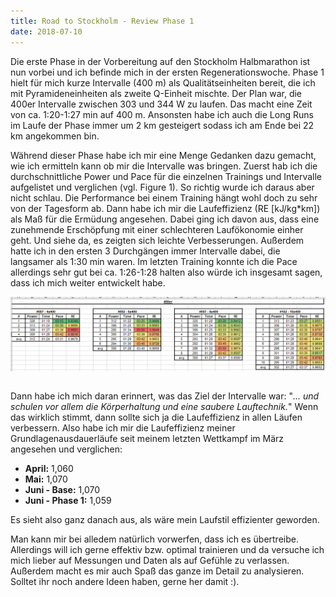 ```yaml
---
title: Road to Stockholm - Review Phase 1
date: 2018-07-10
---
```


Die erste Phase in der Vorbereitung auf den Stockholm Halbmarathon ist nun vorbei und ich befinde mich in der ersten Regenerationswoche. Phase 1 hielt für mich kurze Intervalle (400 m) als Qualitätseinheiten bereit, die ich mit Pyramideneinheiten als zweite Q-Einheit mischte. Der Plan war, die 400er Intervalle zwischen 303 und 344 W zu laufen. Das macht eine Zeit von ca. 1:20-1:27 min auf 400 m. Ansonsten habe ich auch die Long Runs im Laufe der Phase immer um 2 km gesteigert sodass ich am Ende bei 22 km angekommen bin.

Während dieser Phase habe ich mir eine Menge Gedanken dazu gemacht, wie ich ermitteln kann ob mir die Intervalle was bringen. Zuerst hab ich die durchschnittliche Power und Pace für die einzelnen Trainings und Intervalle aufgelistet und verglichen (vgl. Figure 1). So richtig wurde ich daraus aber nicht schlau. Die Performance bei einem Training hängt wohl doch zu sehr von der Tagesform ab. Dann habe ich mir die Laufeffizienz (RE \[kJ/kg\*km\]) als Maß für die Ermüdung angesehen. Dabei ging ich davon aus, dass eine zunehmende Erschöpfung mit einer schlechteren Laufökonomie einher geht. Und siehe da, es zeigten sich leichte Verbesserungen. Außerdem hatte ich in den ersten 3 Durchgängen immer Intervalle dabei, die langsamer als 1:30 min waren. Im letzten Training konnte ich die Pace allerdings sehr gut bei ca. 1:26-1:28 halten also würde ich insgesamt sagen, dass ich mich weiter entwickelt habe.

[<img src='/assets/images/400m_Intervalle_01.png' class='w-4/5' align='center'/>](/assets/images/400m_Intervalle_01.png)<br><br>

Dann habe ich mich daran erinnert, was das Ziel der Intervalle war: "_... und schulen vor allem die Körperhaltung und eine saubere Lauftechnik._" Wenn das wirklich stimmt, dann sollte sich ja die Laufeffizienz in allen Läufen verbessern. Also habe ich mir die Laufeffizienz meiner Grundlagenausdauerläufe seit meinem letzten Wettkampf im März angesehen und verglichen:

-   **April:** 1,060
-   **Mai:** 1,070
-   **Juni - Base:** 1,070
-   **Juni - Phase 1:** 1,059

Es sieht also ganz danach aus, als wäre mein Laufstil effizienter geworden.

Man kann mir bei alledem natürlich vorwerfen, dass ich es übertreibe. Allerdings will ich gerne effektiv bzw. optimal trainieren und da versuche ich mich lieber auf Messungen und Daten als auf Gefühle zu verlassen. Außerdem macht es mir auch Spaß das ganze im Detail zu analysieren. Solltet ihr noch andere Ideen haben, gerne her damit :).<br><br>
